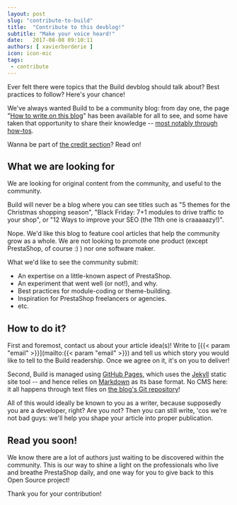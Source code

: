 ```yaml
---
layout: post
slug: "contribute-to-build"
title:  "Contribute to this devblog!"
subtitle: "Make your voice heard!"
date:   2017-08-08 09:10:11
authors: [ xavierborderie ]
icon: icon-mic
tags:
 - contribute
---
```


Ever felt there were topics that the Build devblog should talk about? Best practices to follow? Here's your chance!

We've always wanted Build to be a community blog: from day one, the page "[How to write on this blog](http://build.prestashop.com/howtos/misc/how-to-write-on-this-blog/)" has been available for all to see, and some have taken that opportunity to share their knowledge -- [most notably through how-tos](http://build.prestashop.com/how-tos/).

Wanna be part of [the credit section](http://build.prestashop.com/about/#contributors)? Read on!


## What we are looking for

We are looking for original content from the community, and useful to the community.

Build will never be a blog where you can see titles such as "5 themes for the Christmas shopping season", "Black Friday: 7+1 modules to drive traffic to your shop", or "12 Ways to improve your SEO (the 11th one is craaaaazy!)".

Nope. We'd like this blog to feature cool articles that help the community grow as a whole. We are not looking to promote one product (except PrestaShop, of course :) ) nor one software maker.

What we'd like to see the community submit:

* An expertise on a little-known aspect of PrestaShop.
* An experiment that went well (or not!), and why.
* Best practices for module-coding or theme-building.
* Inspiration for PrestaShop freelancers or agencies.
* etc.


## How to do it?

First and foremost, contact us about your article idea(s)! Write to [{{< param "email" >}}](mailto:{{< param "email" >}}) and tell us which story you would like to tell to the Build readership. Once we agree on it, it's on you to deliver!

Second, Build is managed using [GitHub Pages](https://pages.github.com/), which uses the [Jekyll](https://jekyllrb.com/) static site tool -- and hence relies on [Markdown](https://daringfireball.net/projects/markdown/) as its base format. No CMS here: it all happens through text files on [the blog's Git repository](https://github.com/PrestaShop/prestashop.github.io)!<br/>

All of this would ideally be known to you as a writer, because supposedly you are a developer, right? Are you not? Then you can still write, 'cos we're not bad guys: we'll help you shape your article into proper publication.


## Read you soon!

We know there are a lot of authors just waiting to be discovered within the community. This is our way to shine a light on the professionals who live and breathe PrestaShop daily, and one way for you to give back to this Open Source project!

Thank you for your contribution!
